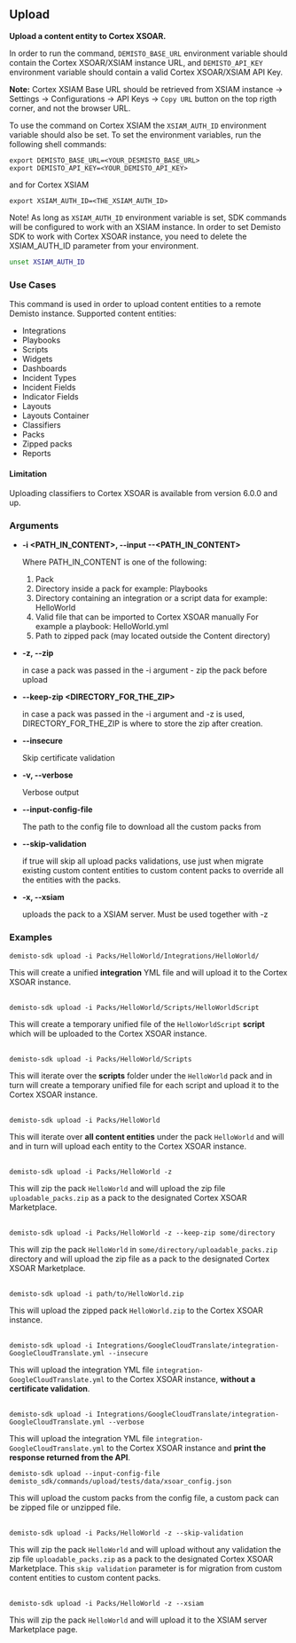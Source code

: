 ## Upload

**Upload a content entity to Cortex XSOAR.**

In order to run the command, `DEMISTO_BASE_URL` environment variable should contain the Cortex XSOAR/XSIAM instance URL,
and `DEMISTO_API_KEY` environment variable should contain a valid Cortex XSOAR/XSIAM API Key.

**Note:** Cortex XSIAM Base URL should be retrieved from XSIAM instance -> Settings -> Configurations -> API Keys -> `Copy URL` button on the top rigth corner, and not the browser URL.

To use the command on Cortex XSIAM the `XSIAM_AUTH_ID` environment variable should also be set.
To set the environment variables, run the following shell commands:
```
export DEMISTO_BASE_URL=<YOUR_DESMISTO_BASE_URL>
export DEMISTO_API_KEY=<YOUR_DEMISTO_API_KEY>
```
and for Cortex XSIAM
```
export XSIAM_AUTH_ID=<THE_XSIAM_AUTH_ID>
```
Note!
As long as `XSIAM_AUTH_ID` environment variable is set, SDK commands will be configured to work with an XSIAM instance.
In order to set Demisto SDK to work with Cortex XSOAR instance, you need to delete the XSIAM_AUTH_ID parameter from your environment.
```bash
unset XSIAM_AUTH_ID
```

### Use Cases
This command is used in order to upload content entities to a remote Demisto instance.
Supported content entities:
- Integrations
- Playbooks
- Scripts
- Widgets
- Dashboards
- Incident Types
- Incident Fields
- Indicator Fields
- Layouts
- Layouts Container
- Classifiers
- Packs
- Zipped packs
- Reports

#### Limitation
Uploading classifiers to Cortex XSOAR is available from version 6.0.0 and up.

### Arguments
* **-i <PATH_IN_CONTENT>, --input --<PATH_IN_CONTENT>**

    Where PATH_IN_CONTENT is one of the following:
    1. Pack
    2. Directory inside a pack for example: Playbooks
    3. Directory containing an integration or a script data for example: HelloWorld
    4. Valid file that can be imported to Cortex XSOAR manually For example a playbook: HelloWorld.yml
    5. Path to zipped pack (may located outside the Content directory)

* **-z, --zip**

    in case a pack was passed in the -i argument - zip the pack before upload

* **--keep-zip <DIRECTORY_FOR_THE_ZIP>**

    in case a pack was passed in the -i argument and -z is used, DIRECTORY_FOR_THE_ZIP is where to store the zip after creation.

* **--insecure**

    Skip certificate validation

* **-v, --verbose**

    Verbose output

* **--input-config-file**

    The path to the config file to download all the custom packs from

* **--skip-validation**

    if true will skip all upload packs validations, use just when migrate existing custom content entities to custom content packs to override all the entities with the packs.

* **-x, --xsiam**

    uploads the pack to a XSIAM server. Must be used together with -z

### Examples
```
demisto-sdk upload -i Packs/HelloWorld/Integrations/HelloWorld/
```
This will create a unified **integration** YML file and will upload it to the Cortex XSOAR instance.
<br/><br/>
```
demisto-sdk upload -i Packs/HelloWorld/Scripts/HelloWorldScript
```
This will create a temporary unified file of the `HelloWorldScript` **script** which will be uploaded to the Cortex XSOAR instance.
<br/><br/>

```
demisto-sdk upload -i Packs/HelloWorld/Scripts
```
This will iterate over the **scripts** folder under the `HelloWorld` pack and in turn will create a temporary unified file for each script and upload it to the Cortex XSOAR instance.
<br/><br/>

```
demisto-sdk upload -i Packs/HelloWorld
```
This will iterate over **all content entities** under the pack `HelloWorld` and will and in turn will upload each entity to the Cortex XSOAR instance.
<br/><br/>
```
demisto-sdk upload -i Packs/HelloWorld -z
```
This will zip the pack `HelloWorld` and will upload the zip file `uploadable_packs.zip` as a pack to the designated Cortex XSOAR Marketplace.
<br/><br/>
```
demisto-sdk upload -i Packs/HelloWorld -z --keep-zip some/directory
```
This will zip the pack `HelloWorld` in `some/directory/uploadable_packs.zip` directory and will upload the zip file as a pack to the designated Cortex XSOAR Marketplace.
<br/><br/>
```
demisto-sdk upload -i path/to/HelloWorld.zip
```
This will upload the zipped pack `HelloWorld.zip` to the Cortex XSOAR instance.
<br/><br/>
```
demisto-sdk upload -i Integrations/GoogleCloudTranslate/integration-GoogleCloudTranslate.yml --insecure
```
This will upload the integration YML file `integration-GoogleCloudTranslate.yml` to the Cortex XSOAR instance, **without a certificate validation**.
<br/><br/>
```
demisto-sdk upload -i Integrations/GoogleCloudTranslate/integration-GoogleCloudTranslate.yml --verbose
```
This will upload the integration YML file `integration-GoogleCloudTranslate.yml` to the Cortex XSOAR instance and **print the response returned from the API**.
```
demisto-sdk upload --input-config-file demisto_sdk/commands/upload/tests/data/xsoar_config.json
```
This will upload the custom packs from the config file, a custom pack can be zipped file or unzipped file.
<br/><br/>
```
demisto-sdk upload -i Packs/HelloWorld -z --skip-validation
```
This will zip the pack `HelloWorld` and will upload without any validation the zip file `uploadable_packs.zip` as a pack to the designated Cortex XSOAR Marketplace.
This `skip validation` parameter is for migration from custom content entities to custom content packs.
<br/><br/>

```
demisto-sdk upload -i Packs/HelloWorld -z --xsiam
```
This will zip the pack `HelloWorld` and will upload it to the XSIAM server Marketplace page.
<br/><br/>
